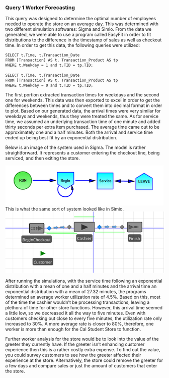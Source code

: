 ### Query 1 Worker Forecasting

This query was designed to determine the optimal number of employees needed to operate the store on an average day. This was determined with two different simulation softwares: Sigma and Simio. From the data we generated, we were able to use a program called EasyFit in order to fit distributions to the difference in the timestamp of sales as well as checkout time. In order to get this data, the following queries were utilized: 

	SELECT t.Time, t.Transaction_Date
	FROM [Transaction] AS t, Transaction_Product AS tp
	WHERE t.Weekday = 1 and t.TID = tp.TID;

	SELECT t.Time, t.Transaction_Date
	FROM [Transaction] AS t, Transaction_Product AS tp
	WHERE t.Weekday = 0 and t.TID = tp.TID;

The first portion extracted transaction times for weekdays and the second one for weekends. This data was then exported to excel in order to get the differences between times and to convert them into decimal format in order to plot. Based on our generated data, the arrival times were very similar for weekdays and weekends, thus they were treated the same. As for service time, we assumed an underlying transaction time of one minute and added thirty seconds per extra item purchased. The average time came out to be approximately one and a half minutes. Both the arrival and service time ended up being best fit by an exponential distribution.

Below is an image of the system used in Sigma. The model is rather straightforward. It represents a customer entering the checkout line, being serviced, and then exiting the store. 

![](../SQL_Queries/graphs/11.png)
This is what the same sort of system looked like in Simio. 
![](../SQL_Queries/graphs/12.png)


After running the simulations, with the service time following an exponential distribution with a mean of one and a half minutes and the arrival time an exponential distribution with a mean of 27.32 minutes, the programs determined an average worker utilization rate of 4.5%. Based on this, most of the time the cashier wouldn’t be processing transactions, leaving a plethora of time for other store functions. However, this arrival time seemed a little low, so we decreased it all the way to five minutes. Even with customers checking out close to every five minutes, the utilization rate only increased to 30%. A more average rate is closer to 80%, therefore, one worker is more than enough for the Cal Student Store to function.

Further worker analysis for the store would be to look into the value of the greeter they currently have. If the greeter isn’t enhancing customer experience then this is a rather costly extra expense. To find out the value, you could survey customers to see how the greeter affected their experience at the store. Alternatively, the store could remove the greeter for a few days and compare sales or just the amount of customers that enter the store. 

